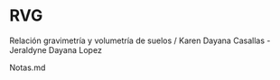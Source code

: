 # RVG

Relación gravimetría y volumetría de suelos /
Karen Dayana Casallas - Jeraldyne Dayana Lopez

Notas.md
